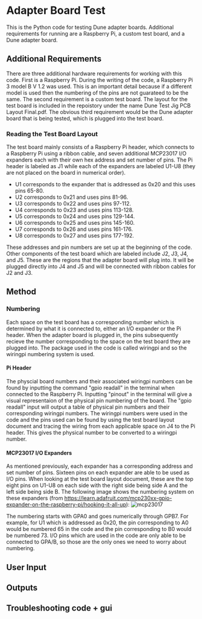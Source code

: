 # Adapter Board Test
This is the Python code for testing Dune adapter boards. Additional requirements for running are a Raspberry Pi, a custom test board, and a Dune adapter board. 

## Additional Requirements 
There are three additional hardware requirements for working with this code. First is a Raspberry Pi. During the writing of the code, a Raspberry Pi 3 model B V 1.2 was used. This is an important detail because if a different model is used then the numbering of the pins are not guarateed to be the same. The second requirement is a custom test board. The layout for the test board is included in the repoistory under the name Dune Test Jig PCB Layout Final.pdf. The obvious third requirement would be the Dune adapter board that is being tested, which is plugged into the test board. 
### Reading the Test Board Layout 
The test board mainly consists of a Raspberry Pi header, which connects to a Raspberry Pi using a ribbon cable, and seven additional MCP23017 I/O expanders each with their own hex address and set number of pins. The Pi header is labeled as J1 while each of the expanders are labeled U1-U8 (they are not placed on the board in numerical order). 

- U1 corresponds to the expander that is addressed as 0x20 and this uses pins 65-80. 
- U2 corresponds to 0x21 and uses pins 81-96. 
- U3 corresponds to 0x22 and uses pins 97-112. 
- U4 corresponds to 0x23 and uses pins 113-128. 
- U5 corresponds to 0x24 and uses pins 129-144. 
- U6 corresponds to 0x25 and uses pins 145-160. 
- U7 corresponds to 0x26 and uses pins 161-176. 
- U8 corresponds to 0x27 and uses pins 177-192. 

These addresses and pin numbers are set up at the beginning of the code. Other components of the test board which are labeled include J2, J3, J4, and J5. These are the regions that the adapter board will plug into. It will be plugged directly into J4 and J5 and will be connected with ribbon cables for J2 and J3. 

## Method
### Numbering
Each space on the test board has a corresponding number which is determined by what it is connected to, either an I/O expander or the Pi header. When the adapter board is plugged in, the pins subsequently recieve the number corresponding to the space on the test board they are plugged into. The package used in the code is called wiringpi and so the wiringpi numbering system is used.
#### Pi Header
The physcial board numbers and their associated wiringpi numbers can be found by inputting the command "gpio readall" in the terminal when connected to the Raspberry Pi. Inputting "pinout" in the terminal will give a visual representaion of the physical pin numbering of the board. The "gpio readall" input will output a table of physical pin numbers and their corresponding wiringpi numbers. The wiringpi numbers were used in the code and the pins used can be found by using the test board layout document and tracing the wiring from each applicable space on J4 to the Pi header. This gives the physical number to be converted to a wiringpi number.  
#### MCP23017 I/O Expanders
As mentioned previously, each expander has a corresponding address and set number of pins. Sixteen pins on each expander are able to be used as I/O pins. When looking at the test board layout document, these are the top eight pins on U1-U8 on each side with the right side being side A and the left side being side B. The following image shows the numbering system on these expanders (from https://learn.adafruit.com/mcp230xx-gpio-expander-on-the-raspberry-pi/hooking-it-all-up):
![mcp23017](https://user-images.githubusercontent.com/87721944/126425425-3c148019-5ee0-4a77-8128-35377a87cc8f.png)

The numbering starts with GPA0 and goes numerically through GPB7. For example, for U1 which is addressed as 0x20, the pin corresponding to A0 would be numbered 65 in the code and the pin corresponding to B0 would be numbered 73. I/O pins which are used in the code are only able to be connected to GPA/B, so those are the only ones we need to worry about numbering. 


## User Input

## Outputs 

## Troubleshooting code + gui
